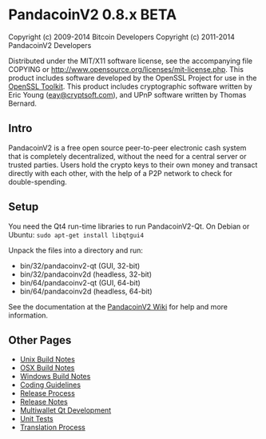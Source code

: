 PandacoinV2 0.8.x BETA
====================

Copyright (c) 2009-2014 Bitcoin Developers
Copyright (c) 2011-2014 PandacoinV2 Developers

Distributed under the MIT/X11 software license, see the accompanying
file COPYING or http://www.opensource.org/licenses/mit-license.php.
This product includes software developed by the OpenSSL Project for use in the [OpenSSL Toolkit](http://www.openssl.org/). This product includes
cryptographic software written by Eric Young ([eay@cryptsoft.com](mailto:eay@cryptsoft.com)), and UPnP software written by Thomas Bernard.


Intro
---------------------
PandacoinV2 is a free open source peer-to-peer electronic cash system that is
completely decentralized, without the need for a central server or trusted
parties.  Users hold the crypto keys to their own money and transact directly
with each other, with the help of a P2P network to check for double-spending.


Setup
---------------------
You need the Qt4 run-time libraries to run PandacoinV2-Qt. On Debian or Ubuntu:
	`sudo apt-get install libqtgui4`

Unpack the files into a directory and run:

- bin/32/pandacoinv2-qt (GUI, 32-bit)
- bin/32/pandacoinv2d (headless, 32-bit)
- bin/64/pandacoinv2-qt (GUI, 64-bit)
- bin/64/pandacoinv2d (headless, 64-bit)

See the documentation at the [PandacoinV2 Wiki](http://pandacoinv2.info)
for help and more information.


Other Pages
---------------------
- [Unix Build Notes](build-unix.md)
- [OSX Build Notes](build-osx.md)
- [Windows Build Notes](build-msw.md)
- [Coding Guidelines](coding.md)
- [Release Process](release-process.md)
- [Release Notes](release-notes.md)
- [Multiwallet Qt Development](multiwallet-qt.md)
- [Unit Tests](unit-tests.md)
- [Translation Process](translation_process.md)
